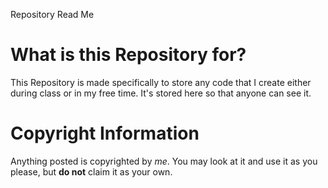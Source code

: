 Repository Read Me
# What is this Repository for?
This Repository is made specifically to store any code that I create either during class or in my free time. It's stored here so that anyone can see it.
# Copyright Information
Anything posted is copyrighted by *me*. You may look at it and use it as you please, but **do not** claim it as your own.

